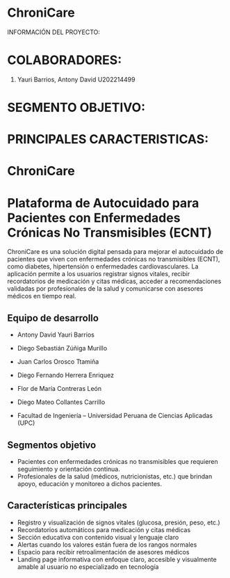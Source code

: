 # ChroniCare
INFORMACIÓN DEL PROYECTO:


# COLABORADORES:
1. Yauri Barrios, Antony David U202214499

# SEGMENTO OBJETIVO:

# PRINCIPALES CARACTERISTICAS:

# ChroniCare
# Plataforma de Autocuidado para Pacientes con Enfermedades Crónicas No Transmisibles (ECNT)

ChroniCare es una solución digital pensada para mejorar el autocuidado de pacientes que viven con enfermedades crónicas no transmisibles (ECNT), como diabetes, hipertensión o enfermedades cardiovasculares. La aplicación permite a los usuarios registrar signos vitales, recibir recordatorios de medicación y citas médicas, acceder a recomendaciones validadas por profesionales de la salud y comunicarse con asesores médicos en tiempo real.

## Equipo de desarrollo

- Antony David Yauri Barrios
- Diego Sebastián Zúñiga Murillo
- Juan Carlos Orosco Ttamiña
- Diego Fernando Herrera Enriquez
- Flor de María Contreras León
- Diego Mateo Collantes Carrillo
  
- Facultad de Ingeniería – Universidad Peruana de Ciencias Aplicadas (UPC)

## Segmentos objetivo

- Pacientes con enfermedades crónicas no transmisibles que requieren seguimiento y orientación continua.
- Profesionales de la salud (médicos, nutricionistas, etc.) que brindan apoyo, educación y monitoreo a dichos pacientes.

## Características principales

- Registro y visualización de signos vitales (glucosa, presión, peso, etc.)
- Recordatorios automáticos para medicación y citas médicas
- Sección educativa con contenido visual y lenguaje claro
- Alertas cuando los valores están fuera de los rangos normales
- Espacio para recibir retroalimentación de asesores médicos
- Landing page informativa con enfoque claro, accesible y visualmente amable al usuario no especializado en tecnología
